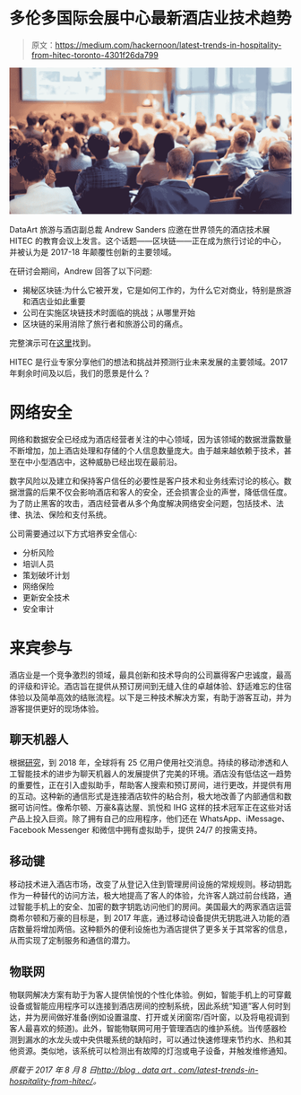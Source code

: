 # 多伦多国际会展中心最新酒店业技术趋势

> 原文：<https://medium.com/hackernoon/latest-trends-in-hospitality-from-hitec-toronto-4301f26da799>

![](img/d2ddc30c1e784712089e985a8a4b4f42.png)

DataArt 旅游与酒店副总裁 Andrew Sanders 应邀在世界领先的酒店技术展 HITEC 的教育会议上发言。这个话题——区块链——正在成为旅行讨论的中心，并被认为是 2017-18 年颠覆性创新的主要领域。

在研讨会期间，Andrew 回答了以下问题:

*   揭秘区块链:为什么它被开发，它是如何工作的，为什么它对商业，特别是旅游和酒店业如此重要
*   公司在实施区块链技术时面临的挑战；从哪里开始
*   区块链的采用消除了旅行者和旅游公司的痛点。

完整演示可在[这里](http://www.dataart.com/downloads/DataArt_Blockchain_HITEC_2017.pdf)找到。

HITEC 是行业专家分享他们的想法和挑战并预测行业未来发展的主要领域。2017 年剩余时间及以后，我们的愿景是什么？

# 网络安全

网络和数据安全已经成为酒店经营者关注的中心领域，因为该领域的数据泄露数量不断增加，加上酒店处理和存储的个人信息数量庞大。由于越来越依赖于技术，甚至在中小型酒店中，这种威胁已经出现在最前沿。

数字风险以及建立和保持客户信任的必要性是客户技术和业务线索讨论的核心。数据泄露的后果不仅会影响酒店和客人的安全，还会损害企业的声誉，降低信任度。为了防止黑客的攻击，酒店经营者从多个角度解决网络安全问题，包括技术、法律、执法、保险和支付系统。

公司需要通过以下方式培养安全信心:

*   分析风险
*   培训人员
*   策划破坏计划
*   网络保险
*   更新安全技术
*   安全审计

# 来宾参与

酒店业是一个竞争激烈的领域，最具创新和技术导向的公司赢得客户忠诚度，最高的评级和评论。酒店旨在提供从预订房间到无缝入住的卓越体验、舒适难忘的住宿体验以及简单高效的结账流程。以下是三种技术解决方案，有助于游客互动，并为游客提供更好的现场体验。

## 聊天机器人

根据[研究](http://www.kpcb.com/internet-trends)，到 2018 年，全球将有 25 亿用户使用社交消息。持续的移动渗透和人工智能技术的进步为聊天机器人的发展提供了完美的环境。酒店没有低估这一趋势的重要性，正在引入虚拟助手，帮助客人搜索和预订房间，进行更改，并提供有用的互动。这种新的通信形式是连接酒店软件的粘合剂，极大地改善了内部通信和数据可访问性。像希尔顿、万豪&喜达屋、凯悦和 IHG 这样的技术冠军正在这些对话产品上投入巨资。除了拥有自己的应用程序，他们还在 WhatsApp、iMessage、Facebook Messenger 和微信中拥有虚拟助手，提供 24/7 的按需支持。

## 移动键

移动技术进入酒店市场，改变了从登记入住到管理房间设施的常规规则。移动钥匙作为一种替代的访问方法，极大地提高了客人的体验，允许客人跳过前台线路，通过智能手机上的安全、加密的数字钥匙访问他们的房间。美国最大的两家酒店运营商希尔顿和万豪的目标是，到 2017 年底，通过移动设备提供无钥匙进入功能的酒店数量将增加两倍。这种额外的便利设施也为酒店提供了更多关于其常客的信息，从而实现了定制服务和通信的潜力。

## 物联网

物联网解决方案有助于为客人提供愉悦的个性化体验。例如，智能手机上的可穿戴设备或智能应用程序可以连接到酒店房间的控制系统，因此系统“知道”客人何时到达，并为房间做好准备(例如设置温度、打开或关闭窗帘/百叶窗，以及将电视调到客人最喜欢的频道)。此外，智能物联网可用于管理酒店的维护系统。当传感器检测到漏水的水龙头或中央供暖系统的缺陷时，可以通过快速修理来节约水、热和其他资源。类似地，该系统可以检测出有故障的灯泡或电子设备，并触发维修通知。

*原载于 2017 年 8 月 8 日*[*http://blog . data art . com/latest-trends-in-hospitality-from-hitec/*](http://blog.dataart.com/latest-trends-in-hospitality-from-hitec-toronto/)*。*